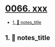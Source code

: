 # [0066. xxx](https://github.com/Tdahuyou/TNotes.nodejs/tree/main/notes/0066.%20xxx)

<!-- region:toc -->

- [1. 📒 notes_title](#1--notes_title)

<!-- endregion:toc -->

## 1. 📒 notes_title
